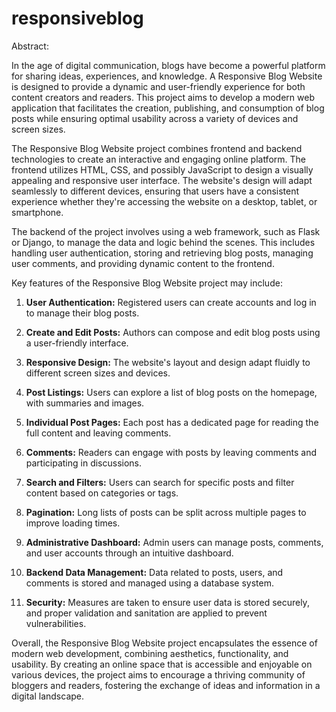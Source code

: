 # responsiveblog

Abstract:

In the age of digital communication, blogs have become a powerful platform for sharing ideas, experiences, and knowledge. A Responsive Blog Website is designed to provide a dynamic and user-friendly experience for both content creators and readers. This project aims to develop a modern web application that facilitates the creation, publishing, and consumption of blog posts while ensuring optimal usability across a variety of devices and screen sizes.

The Responsive Blog Website project combines frontend and backend technologies to create an interactive and engaging online platform. The frontend utilizes HTML, CSS, and possibly JavaScript to design a visually appealing and responsive user interface. The website's design will adapt seamlessly to different devices, ensuring that users have a consistent experience whether they're accessing the website on a desktop, tablet, or smartphone.

The backend of the project involves using a web framework, such as Flask or Django, to manage the data and logic behind the scenes. This includes handling user authentication, storing and retrieving blog posts, managing user comments, and providing dynamic content to the frontend.

Key features of the Responsive Blog Website project may include:

1. **User Authentication:** Registered users can create accounts and log in to manage their blog posts.

2. **Create and Edit Posts:** Authors can compose and edit blog posts using a user-friendly interface.

3. **Responsive Design:** The website's layout and design adapt fluidly to different screen sizes and devices.

4. **Post Listings:** Users can explore a list of blog posts on the homepage, with summaries and images.

5. **Individual Post Pages:** Each post has a dedicated page for reading the full content and leaving comments.

6. **Comments:** Readers can engage with posts by leaving comments and participating in discussions.

7. **Search and Filters:** Users can search for specific posts and filter content based on categories or tags.

8. **Pagination:** Long lists of posts can be split across multiple pages to improve loading times.

9. **Administrative Dashboard:** Admin users can manage posts, comments, and user accounts through an intuitive dashboard.

10. **Backend Data Management:** Data related to posts, users, and comments is stored and managed using a database system.

11. **Security:** Measures are taken to ensure user data is stored securely, and proper validation and sanitation are applied to prevent vulnerabilities.

Overall, the Responsive Blog Website project encapsulates the essence of modern web development, combining aesthetics, functionality, and usability. By creating an online space that is accessible and enjoyable on various devices, the project aims to encourage a thriving community of bloggers and readers, fostering the exchange of ideas and information in a digital landscape.
